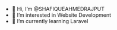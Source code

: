 - 👋 Hi, I’m @SHAFIQUEAHMEDRAJPUT
- 👀 I’m interested in Website Development
- 🌱 I’m currently learning Laravel

<!---
SHAFIQUEAHMEDRAJPUT/SHAFIQUEAHMEDRAJPUT is a ✨ special ✨ repository because its `README.md` (this file) appears on your GitHub profile.
You can click the Preview link to take a look at your changes.
--->
